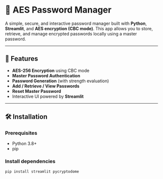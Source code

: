 # 🔐 AES Password Manager

A simple, secure, and interactive password manager built with **Python**, **Streamlit**, and **AES encryption (CBC mode)**. This app allows you to store, retrieve, and manage encrypted passwords locally using a master password.

---

## 🚀 Features

- **AES-256 Encryption** using CBC mode
- **Master Password Authentication**
- **Password Generation** (with strength evaluation)
- **Add / Retrieve / View Passwords**
- **Reset Master Password**
- Interactive UI powered by **Streamlit**

---

## 🛠️ Installation

### Prerequisites
- Python 3.8+
- pip

### Install dependencies

```bash
pip install streamlit pycryptodome
